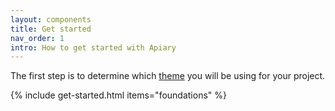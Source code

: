 ```yaml
---
layout: components
title: Get started
nav_order: 1
intro: How to get started with Apiary
---
```


The first step is to determine which [theme]({{site.baseurl}}/foundations/themes) you will be using for your project. 

{% include get-started.html items="foundations" %}
